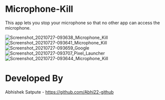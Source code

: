 # Microphone-Kill

This app lets you stop your microphone so that no other app can access the microphone.<br/>

![Screenshot_20210727-093638_Microphone_Kill](https://user-images.githubusercontent.com/55937301/127111862-1c463236-a3fc-4bfb-af45-529c368b4f94.png)
![Screenshot_20210727-093641_Microphone_Kill](https://user-images.githubusercontent.com/55937301/127111952-4324e7df-9758-4655-9e41-a8a1816ec876.png)
![Screenshot_20210727-093659_Google](https://user-images.githubusercontent.com/55937301/127112016-0eb58ca6-2adf-49ff-9d03-90f09d4042d2.png)
![Screenshot_20210727-093707_Pixel_Launcher](https://user-images.githubusercontent.com/55937301/127112038-4881ffdd-b0f2-4573-8006-a773e01681d0.png)
![Screenshot_20210727-093644_Microphone_Kill](https://user-images.githubusercontent.com/55937301/127112044-05bb19aa-37fc-4fb4-8b03-185cd3d4b100.png)

# Developed By
Abhishek Satpute - https://github.com/Abhi22-github <br/>

